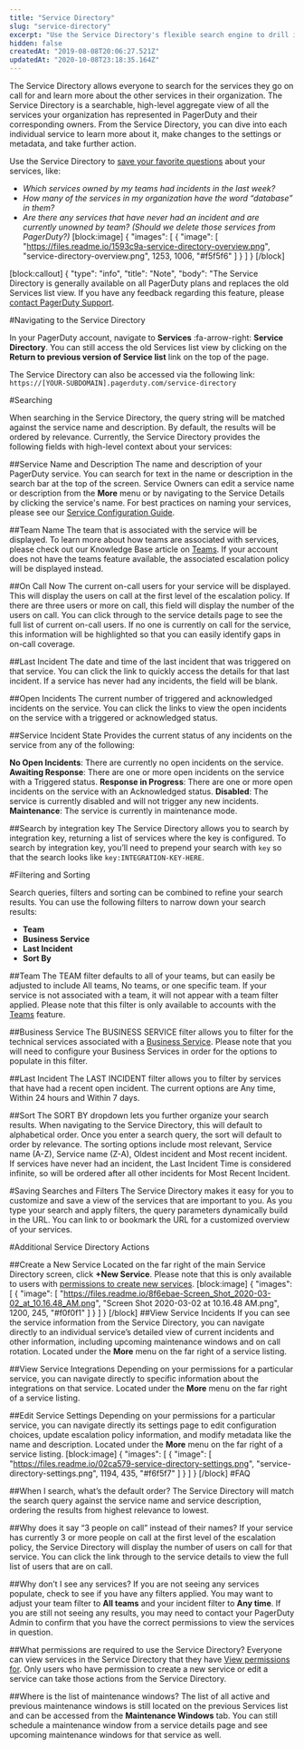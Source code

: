 ```yaml
---
title: "Service Directory"
slug: "service-directory"
excerpt: "Use the Service Directory's flexible search engine to drill into relevant information and perform actions on services"
hidden: false
createdAt: "2019-08-08T20:06:27.521Z"
updatedAt: "2020-10-08T23:18:35.164Z"
---
```

The Service Directory allows everyone to search for the services they go on call for and learn more about the other services in their organization. The Service Directory is a searchable, high-level aggregate view of all the services your organization has represented in PagerDuty and their corresponding owners. From the Service Directory, you can dive into each individual service to learn more about it, make changes to the settings or metadata, and take further action. 

Use the Service Directory to [save your favorite questions](https://support.pagerduty.com/docs/service-directory#section-saving-searches-and-filters) about your services, like:

- *Which services owned by my teams had incidents in the last week?*
- *How many of the services in my organization have the word “database” in them?*
- *Are there any services that have never had an incident and are currently unowned by team? (Should we delete those services from PagerDuty?)*
[block:image]
{
  "images": [
    {
      "image": [
        "https://files.readme.io/1593c9a-service-directory-overview.png",
        "service-directory-overview.png",
        1253,
        1006,
        "#f5f5f6"
      ]
    }
  ]
}
[/block]

[block:callout]
{
  "type": "info",
  "title": "Note",
  "body": "The Service Directory is generally available on all PagerDuty plans and replaces the old Services list view. If you have any feedback regarding this feature, please [contact PagerDuty Support](mailto:support@pagerduty.com).
</Callout>


#Navigating to the Service Directory

In your PagerDuty account, navigate to **Services** :fa-arrow-right: **Service Directory**. You can still access the old Services list view by clicking on the **Return to previous version of Service list** link on the top of the page.

The Service Directory can also be accessed via the following link: 
`https://[YOUR-SUBDOMAIN].pagerduty.com/service-directory`

#Searching

When searching in the Service Directory, the query string will be matched against the service name and description. By default, the results will be ordered by relevance. Currently, the Service Directory provides the following fields with high-level context about your services:

##Service Name and Description
The name and description of your PagerDuty service. You can search for text in the name or description in the search bar at the top of the screen. Service Owners can edit a service name or description from the **More** menu or by navigating to the Service Details by clicking the service's name. For best practices on naming your services, please see our [Service Configuration Guide](https://support.pagerduty.com/docs/service-configuration-guide). 

##Team Name
The team that is associated with the service will be displayed. To learn more about how teams are associated with services, please check out our Knowledge Base article on [Teams](https://support.pagerduty.com/docs/teams). If your account does not have the teams feature available, the associated escalation policy will be displayed instead.

##On Call Now
The current on-call users for your service will be displayed. This will display the users on call at the first level of the escalation policy. If there are three users or more on call, this field will display the number of the users on call. You can click through to the service details page to see the full list of current on-call users. If no one is currently on call for the service, this information will be highlighted so that you can easily identify gaps in on-call coverage.

##Last Incident
The date and time of the last incident that was triggered on that service. You can click the link to quickly access the details for that last incident. If a service has never had any incidents, the field will be blank. 

##Open Incidents
The current number of triggered and acknowledged incidents on the service. You can click the links to view the open incidents on the service with a triggered or acknowledged status. 

##Service Incident State
Provides the current status of any incidents on the service from any of the following:

**No Open Incidents**: There are currently no open incidents on the service.
**Awaiting Response**: There are one or more open incidents on the service with a Triggered status.
**Response in Progress**: There are one or more open incidents on the service with an Acknowledged status.
**Disabled**: The service is currently disabled and will not trigger any new incidents.
**Maintenance**: The service is currently in maintenance mode.

##Search by integration key
The Service Directory allows you to search by integration key, returning a list of services where the key is configured. To search by integration key, you’ll need to prepend your search with `key` so that the search looks like `key:INTEGRATION-KEY-HERE`.

#Filtering and Sorting

Search queries, filters and sorting can be combined to refine your search results. You can use the following filters to narrow down your search results:

* **Team**
* **Business Service**
* **Last Incident**
* **Sort By**

##Team
The TEAM filter defaults to all of your teams, but can easily be adjusted to include All teams, No teams, or one specific team. If your service is not associated with a team, it will not appear with a team filter applied. Please note that this filter is only available to accounts with the [Teams](https://support.pagerduty.com/docs/teams) feature. 

##Business Service
The BUSINESS SERVICE filter allows you to filter for the technical services associated with a [Business Service](https://support.pagerduty.com/docs/business-services). Please note that you will need to configure your Business Services in order for the options to populate in this filter. 

##Last Incident
The LAST INCIDENT filter allows you to filter by services that have had a recent open incident. The current options are Any time, Within 24 hours and Within 7 days. 

##Sort
The SORT BY dropdown lets you further organize your search results. When navigating to the Service Directory, this will default to alphabetical order. Once you enter a search query, the sort will default to order by relevance. The sorting options include most relevant, Service name (A-Z), Service name (Z-A), Oldest incident and Most recent incident. If services have never had an incident, the Last Incident Time is considered infinite, so will be ordered after all other incidents for Most Recent Incident.  

#Saving Searches and Filters
The Service Directory makes it easy for you to customize and save a view of the services that are important to you. As you type your search and apply filters, the query parameters dynamically build in the URL. You can link to or bookmark the URL for a customized overview of your services.

#Additional Service Directory Actions

##Create a New Service
Located on the far right of the main Service Directory screen, click **+New Service**. Please note that this is only available to users with [permissions to create new services](https://support.pagerduty.com/docs/services-and-integrations#section-create-a-new-service).
[block:image]
{
  "images": [
    {
      "image": [
        "https://files.readme.io/8f6ebae-Screen_Shot_2020-03-02_at_10.16.48_AM.png",
        "Screen Shot 2020-03-02 at 10.16.48 AM.png",
        1200,
        245,
        "#f0f0f1"
      ]
    }
  ]
}
[/block]
##View Service Incidents
If you can see the service information from the Service Directory, you can navigate directly to an individual service’s detailed view of current incidents and other information, including upcoming maintenance windows and on call rotation. Located under the **More** menu on the far right of a service listing. 

##View Service Integrations
Depending on your permissions for a particular service, you can navigate directly to specific information about the integrations on that service. Located under the **More** menu on the far right of a service listing.
 
##Edit Service Settings
Depending on your permissions for a particular service, you can navigate directly its settings page to edit configuration choices, update escalation policy information, and modify metadata like the name and description. Located under the **More** menu on the far right of a service listing.
[block:image]
{
  "images": [
    {
      "image": [
        "https://files.readme.io/02ca579-service-directory-settings.png",
        "service-directory-settings.png",
        1194,
        435,
        "#f6f5f7"
      ]
    }
  ]
}
[/block]
#FAQ

##When I search, what’s the default order?
The Service Directory will match the search query against the service name and service description, ordering the results from highest relevance to lowest. 

##Why does it say “3 people on call” instead of their names?
If your service has currently 3 or more people on call at the first level of the escalation policy, the Service Directory will display the number of users on call for that service. You can click the link through to the service details to view the full list of users that are on call.

##Why don’t I see any services?
If you are not seeing any services populate, check to see if you have any filters applied. You may want to adjust your team filter to **All teams** and your incident filter to **Any time**. If you are still not seeing any results, you may need to contact your PagerDuty Admin to confirm that you have the correct permissions to view the services in question. 

##What permissions are required to use the Service Directory?
Everyone can view services in the Service Directory that they have [View permissions for](https://support.pagerduty.com/docs/user-roles). Only users who have permission to create a new service or edit a service can take those actions from the Service Directory.  

##Where is the list of maintenance windows? 
The list of all active and previous maintenance windows is still located on the previous Services list and can be accessed from the **Maintenance Windows** tab. You can still schedule a maintenance window from a service details page and see upcoming maintenance windows for that service as well.
